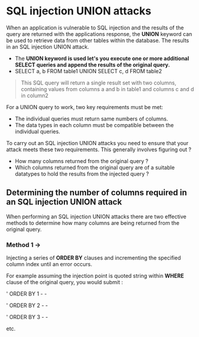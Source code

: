 # SQL injection UNION attacks

When an application is vulnerable to SQL injection and the results of the query are returned with the applications response, the **UNION** keyword can be used to retrieve data from other tables within the database. The results in an SQL injection UNION attack.

- The **UNION keyword is used let's you execute one or more additional SELECT queries and append the results of the original query.**
- SELECT a, b FROM table1 UNION SELECT c, d FROM table2

> This SQL query will return a single result set with two columns, containing values from columns a and b in table1 and columns c and d in column2
> 

For a UNION query to work, two key requirements must be met:

- The individual queries must return same numbers of columns.
- The data types in each column must be  compatible between the individual queries.

To carry out an SQL injection UNION attacks you need to ensure that your attack meets these two requirements. This generally involves figuring out ?

- How many columns returned from the original query ?
- Which columns returned from the original query are of a suitable datatypes to hold the results from the injected query ?

## Determining the number of columns required in an SQL injection UNION attack

When performing an SQL injection UNION attacks there are two effective methods to determine how many columns are being returned from the original query. 

 

### Method 1 →

Injecting a series of **ORDER BY** clauses and incrementing the specified column index until an error occurs.

For example assuming the injection point is quoted string within **WHERE**  clause of the original query, you would submit :

' ORDER BY 1 - -

' ORDER BY 2 - -

' ORDER BY 3 - -

etc.